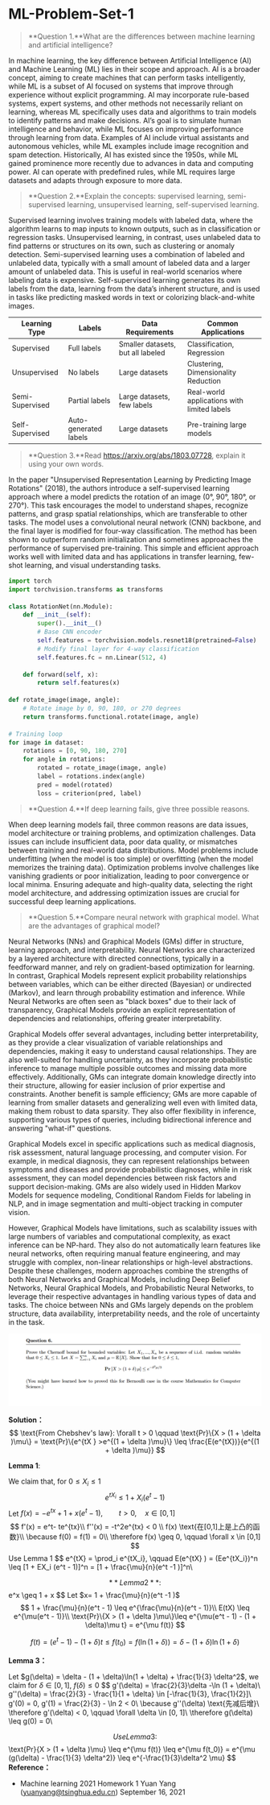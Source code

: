 # ML-Problem-Set-1 

> **Question 1.**What are the differences between machine learning and artificial intelligence?

In machine learning, the key difference between Artificial Intelligence (AI) and Machine Learning (ML) lies in their scope and approach. AI is a broader concept, aiming to create machines that can perform tasks intelligently, while ML is a subset of AI focused on systems that improve through experience without explicit programming. AI may incorporate rule-based systems, expert systems, and other methods not necessarily reliant on learning, whereas ML specifically uses data and algorithms to train models to identify patterns and make decisions. AI’s goal is to simulate human intelligence and behavior, while ML focuses on improving performance through learning from data. Examples of AI include virtual assistants and autonomous vehicles, while ML examples include image recognition and spam detection. Historically, AI has existed since the 1950s, while ML gained prominence more recently due to advances in data and computing power. AI can operate with predefined rules, while ML requires large datasets and adapts through exposure to more data.

> **Question 2.**Explain the concepts: supervised learning, semi-supervised learning, unsupervised learning, self-supervised learning.

Supervised learning involves training models with labeled data, where the algorithm learns to map inputs to known outputs, such as in classification or regression tasks. Unsupervised learning, in contrast, uses unlabeled data to find patterns or structures on its own, such as clustering or anomaly detection. Semi-supervised learning uses a combination of labeled and unlabeled data, typically with a small amount of labeled data and a larger amount of unlabeled data. This is useful in real-world scenarios where labeling data is expensive. Self-supervised learning generates its own labels from the data, learning from the data’s inherent structure, and is used in tasks like predicting masked words in text or colorizing black-and-white images.

| Learning Type   | Labels                | Data Requirements                 | Common Applications                         |
| --------------- | --------------------- | --------------------------------- | ------------------------------------------- |
| Supervised      | Full labels           | Smaller datasets, but all labeled | Classification, Regression                  |
| Unsupervised    | No labels             | Large datasets                    | Clustering, Dimensionality Reduction        |
| Semi-Supervised | Partial labels        | Large datasets, few labels        | Real-world applications with limited labels |
| Self-Supervised | Auto-generated labels | Large datasets                    | Pre-training large models                   |

>**Question 3.**Read https://arxiv.org/abs/1803.07728, explain it using your own words.

In the paper "Unsupervised Representation Learning by Predicting Image Rotations" (2018), the authors introduce a self-supervised learning approach where a model predicts the rotation of an image (0°, 90°, 180°, or 270°). This task encourages the model to understand shapes, recognize patterns, and grasp spatial relationships, which are transferable to other tasks. The model uses a convolutional neural network (CNN) backbone, and the final layer is modified for four-way classification. The method has been shown to outperform random initialization and sometimes approaches the performance of supervised pre-training. This simple and efficient approach works well with limited data and has applications in transfer learning, few-shot learning, and visual understanding tasks.
```python
import torch
import torchvision.transforms as transforms

class RotationNet(nn.Module):
    def __init__(self):
        super().__init__()
        # Base CNN encoder
        self.features = torchvision.models.resnet18(pretrained=False)
        # Modify final layer for 4-way classification
        self.features.fc = nn.Linear(512, 4)
    
    def forward(self, x):
        return self.features(x)

def rotate_image(image, angle):
    # Rotate image by 0, 90, 180, or 270 degrees
    return transforms.functional.rotate(image, angle)

# Training loop
for image in dataset:
    rotations = [0, 90, 180, 270]
    for angle in rotations:
        rotated = rotate_image(image, angle)
        label = rotations.index(angle)
        pred = model(rotated)
        loss = criterion(pred, label)
```

> **Question 4.**If deep learning fails, give three possible reasons.

When deep learning models fail, three common reasons are data issues, model architecture or training problems, and optimization challenges. Data issues can include insufficient data, poor data quality, or mismatches between training and real-world data distributions. Model problems include underfitting (when the model is too simple) or overfitting (when the model memorizes the training data). Optimization problems involve challenges like vanishing gradients or poor initialization, leading to poor convergence or local minima. Ensuring adequate and high-quality data, selecting the right model architecture, and addressing optimization issues are crucial for successful deep learning applications.

> **Question 5.**Compare neural network with graphical model. What are the advantages of graphical model?

Neural Networks (NNs) and Graphical Models (GMs) differ in structure, learning approach, and interpretability. Neural Networks are characterized by a layered architecture with directed connections, typically in a feedforward manner, and rely on gradient-based optimization for learning. In contrast, Graphical Models represent explicit probability relationships between variables, which can be either directed (Bayesian) or undirected (Markov), and learn through probability estimation and inference. While Neural Networks are often seen as "black boxes" due to their lack of transparency, Graphical Models provide an explicit representation of dependencies and relationships, offering greater interpretability.

Graphical Models offer several advantages, including better interpretability, as they provide a clear visualization of variable relationships and dependencies, making it easy to understand causal relationships. They are also well-suited for handling uncertainty, as they incorporate probabilistic inference to manage multiple possible outcomes and missing data more effectively. Additionally, GMs can integrate domain knowledge directly into their structure, allowing for easier inclusion of prior expertise and constraints. Another benefit is sample efficiency; GMs are more capable of learning from smaller datasets and generalizing well even with limited data, making them robust to data sparsity. They also offer flexibility in inference, supporting various types of queries, including bidirectional inference and answering "what-if" questions.

Graphical Models excel in specific applications such as medical diagnosis, risk assessment, natural language processing, and computer vision. For example, in medical diagnosis, they can represent relationships between symptoms and diseases and provide probabilistic diagnoses, while in risk assessment, they can model dependencies between risk factors and support decision-making. GMs are also widely used in Hidden Markov Models for sequence modeling, Conditional Random Fields for labeling in NLP, and in image segmentation and multi-object tracking in computer vision.

However, Graphical Models have limitations, such as scalability issues with large numbers of variables and computational complexity, as exact inference can be NP-hard. They also do not automatically learn features like neural networks, often requiring manual feature engineering, and may struggle with complex, non-linear relationships or high-level abstractions. Despite these challenges, modern approaches combine the strengths of both Neural Networks and Graphical Models, including Deep Belief Networks, Neural Graphical Models, and Probabilistic Neural Networks, to leverage their respective advantages in handling various types of data and tasks. The choice between NNs and GMs largely depends on the problem structure, data availability, interpretability needs, and the role of uncertainty in the task.

![image-20250222140152629](assets/image-20250222140152629.png)

**Solution：**
$$
\text{From Chebshev's law}: 
\forall t > 0 \qquad
\text{Pr}\{X > (1 + \delta )\mu\} = \text{Pr}\{e^{tX } >e^{(1 + \delta )\mu}\}
 \leq \frac{E(e^{tX})}{e^{(1 + \delta )\mu}}
$$


**Lemma 1**:

We claim that, for $0 \leq X_i \leq 1$
$$
e^{t X_i} \leq 1 + X_i(e^t - 1)
$$
Let $f(x)= - e^{tx} +1 + x(e^t - 1), \qquad t >0, \quad x \in [0,1]$
$$
f'(x)  = e^t- te^{tx}\\
f''(x) = -t^2e^{tx} < 0 \\
f(x) \text{在[0,1]上是上凸的函数}\\
\because f(0) = f(1) = 0\\
\therefore f(x) \geq 0, \qquad \forall x \in [0,1]
$$
Use Lemma 1
$$
e^{tX} = \prod_i e^{tX_i}, \qquad E(e^{tX} ) = (Ee^{tX_i})^n \leq [1 + EX_i (e^t - 1)]^n = [1 + \frac{\mu}{n}(e^t -1 )]^n\\

$$
**Lemma 2**:
$$
e^x \geq 1 + x
$$
Let $x= 1 + \frac{\mu}{n}(e^t -1 )$
$$
1 + \frac{\mu}{n}(e^t - 1) \leq e^{\frac{\mu}{n}(e^t - 1)}\\
E(tX) \leq e^{\mu(e^t - 1)}\\
 \text{Pr}\{X > (1 + \delta )\mu\}\leq e^{\mu(e^t - 1) - (1 + \delta)\mu t} = e^{\mu f(t)}
$$

$$
f(t) = (e^t - 1) - (1 + \delta) t \leq f(t_0) = f(\ln(1 + \delta)) = \delta - (1 + \delta)\ln(1 + \delta)
$$

**Lemma 3：**

Let $g(\delta) = \delta - (1 + \delta)\ln(1 + \delta) + \frac{1}{3} \delta^2$, we claim for $\delta \in [0, 1]$, $f(\delta) \leq 0$
$$
g'(\delta) = \frac{2}{3}\delta -\ln (1 + \delta)\\
g''(\delta) = \frac{2}{3} - \frac{1}{1 + \delta} \in [-\frac{1}{3},  \frac{1}{2}]\\
g'(0) = 0, g'(1) = \frac{2}{3} - \ln 2 < 0\\
\because g''(\delta) \text{先减后增}\\
\therefore g'(\delta) < 0, \qquad \forall \delta \in [0, 1]\\
\therefore g(\delta) \leq g(0) = 0\\

$$
Use Lemma 3: 
$$
\text{Pr}\{X > (1 + \delta )\mu\} \leq e^{\mu f(t)} \leq e^{\mu f(t_0)} = e^{\mu (g(\delta) - \frac{1}{3} \delta^2)} \leq e^{-\frac{1}{3}\delta^2 \mu}
$$
**Reference：**

- Machine learning 2021 Homework 1
  Yuan Yang (yuanyang@tsinghua.edu.cn)
  September 16, 2021